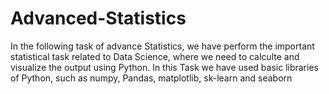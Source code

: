# Advanced-Statistics

 In the following task of advance Statistics, we have perform the important statistical task related to Data Science, where we need to calculte and visualize the output using Python.
 In this Task we have used basic libraries of Python, such as numpy, Pandas, matplotlib, sk-learn and seaborn
